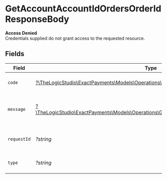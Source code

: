 # GetAccountAccountIdOrdersOrderIdResponseBody

**Access Denied**\
Credentials supplied do not grant access to the requested resource.



## Fields

| Field                                                                                                                                                          | Type                                                                                                                                                           | Required                                                                                                                                                       | Description                                                                                                                                                    | Example                                                                                                                                                        |
| -------------------------------------------------------------------------------------------------------------------------------------------------------------- | -------------------------------------------------------------------------------------------------------------------------------------------------------------- | -------------------------------------------------------------------------------------------------------------------------------------------------------------- | -------------------------------------------------------------------------------------------------------------------------------------------------------------- | -------------------------------------------------------------------------------------------------------------------------------------------------------------- |
| `code`                                                                                                                                                         | [?\TheLogicStudio\ExactPayments\Models\Operations\GetAccountAccountIdOrdersOrderIdCode](../../models/operations/GetAccountAccountIdOrdersOrderIdCode.md)       | :heavy_minus_sign:                                                                                                                                             | Code of the authorization error.                                                                                                                               | payments-forbidden-error                                                                                                                                       |
| `message`                                                                                                                                                      | [?\TheLogicStudio\ExactPayments\Models\Operations\GetAccountAccountIdOrdersOrderIdMessage](../../models/operations/GetAccountAccountIdOrdersOrderIdMessage.md) | :heavy_minus_sign:                                                                                                                                             | Message explaining the authorization error.                                                                                                                    | You do not have permission to access this resource.                                                                                                            |
| `requestId`                                                                                                                                                    | *?string*                                                                                                                                                      | :heavy_minus_sign:                                                                                                                                             | Request identifier in UUID format.                                                                                                                             | bcc78633-cd09-4e7d-8f3b-d593fdc1439c                                                                                                                           |
| `type`                                                                                                                                                         | *?string*                                                                                                                                                      | :heavy_minus_sign:                                                                                                                                             | It shows as authorization error.                                                                                                                               | authorization-error                                                                                                                                            |
